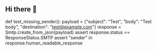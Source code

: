 ## Hi there 👋

<!--
**anshika2101/anshika2101** is a ✨ _special_ ✨ repository because its `README.md` (this file) appears on your GitHub profile.

Here are some ideas to get you started:

- 🔭 I’m currently working on ...
- 🌱 I’m currently learning ...
- 👯 I’m looking to collaborate on ...
- 🤔 I’m looking for help with ...
- 💬 Ask me about ...
- 📫 How to reach me: ...
- 😄 Pronouns: ...
- ⚡ Fun fact: ...
-->


def test_missing_sender():
    payload = {"subject": "Test", "body": "Test body", "destination": "test@example.com"}
    response = Smtp.create_from_json(payload)
    assert response.status == ResponseStatus.SMTP
    assert "sender" in response.human_readable_response
